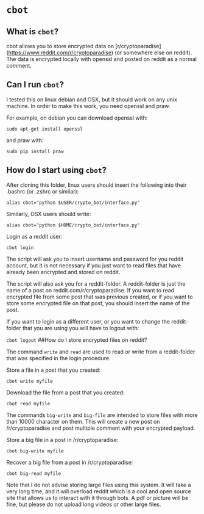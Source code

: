 # `cbot`

## What is `cbot`?
cbot allows you to store encrypted data on [r/cryptoparadise] (https://www.reddit.com/r/cryptoparadise) (or somewhere else on reddit). The data is encrypted locally with openssl and posted on reddit as a normal comment.

## Can I run `cbot`?
I tested this on linux debian and OSX, but it should work on any unix machine. In order to make this work, you need openssl and praw.

For example, on debian you can download openssl with:

`sudo apt-get install openssl` 

and praw with:

`sudo pip install praw`


## How do I start using `cbot`?

After cloning this folder, linux users should insert the following into their .bashrc (or .zshrc or similar):

`alias cbot="python $USER/crypto_bot/interface.py"`

Similarly, OSX users should write:

`alias cbot="python $HOME/crypto_bot/interface.py"`

Login as a reddit user:  

`cbot login`

The script will ask you to insert username and password for you reddit account, but it is not necessary if you just want to read files that have already been encrypted and stored on reddit. 

The script will also ask you for a reddit-folder. A reddit-folder is just the name of a post on reddit.com/r/cryptoparadise. If you want to read encrypted file from some post that was previous created, or if you want to store some encrypted file on that post, you should insert the name of the post.

If you want to login as a different user, or you want to change the reddit-folder that you are using you will have to logout with:

`cbot logout`
##How do I store encrypted files on reddit?

The command `write` and `read` are used to read or write from a reddit-folder that was specified in the login procedure.

Store a file in a post that you created:

`cbot write myfile`

Download the file from a post that you created:

`cbot read myfile`

The commands `big-write` and `big-file` are intended to store files with more than 10000 character on them. This will create a new post on /r/cryptoparadise and post multiple comment with your encrypted payload. 


Store a big file in a post in /r/cryptoparadise:

`cbot big-write myfile`

Recover a big file from a post in /r/cryptoparadise:

`cbot big-read myfile`

Note that I do not advise storing large files using this system. It will take a very long time, and it will overload reddit which is a cool and open source site that allows us to interact with it through bots. A pdf or picture will be fine, but please do not upload long videos or other large files.
